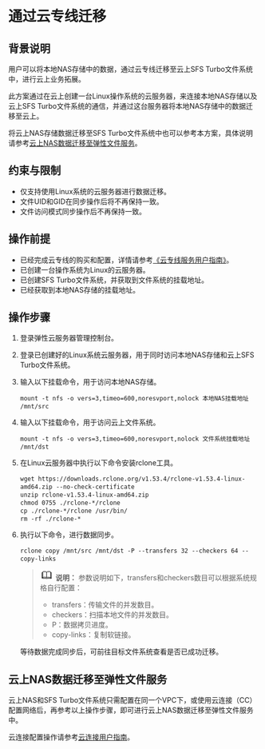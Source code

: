 # 通过云专线迁移<a name="sfs_01_0102"></a>

## 背景说明<a name="section0811310113717"></a>

用户可以将本地NAS存储中的数据，通过云专线迁移至云上SFS Turbo文件系统中，进行云上业务拓展。

此方案通过在云上创建一台Linux操作系统的云服务器，来连接本地NAS存储以及云上SFS Turbo文件系统的通信，并通过这台服务器将本地NAS存储中的数据迁移至云上。

将云上NAS存储数据迁移至SFS Turbo文件系统中也可以参考本方案，具体说明请参考[云上NAS数据迁移至弹性文件服务](#section1305831257)。

## 约束与限制<a name="section196861653151717"></a>

-   仅支持使用Linux系统的云服务器进行数据迁移。
-   文件UID和GID在同步操作后将不再保持一致。
-   文件访问模式同步操作后不再保持一致。

## 操作前提<a name="section1689695774314"></a>

-   已经完成云专线的购买和配置，详情请参考[《云专线服务用户指南》](https://support.huaweicloud.com/qs-dc/dc_03_0003.html)。
-   已创建一台操作系统为Linux的云服务器。
-   已创建SFS Turbo文件系统，并获取到文件系统的挂载地址。
-   已经获取到本地NAS存储的挂载地址。

## 操作步骤<a name="section1987621421114"></a>

1.  登录弹性云服务器管理控制台。
2.  登录已创建好的Linux系统云服务器，用于同时访问本地NAS存储和云上SFS Turbo文件系统。
3.  输入以下挂载命令，用于访问本地NAS存储。

    ```
    mount -t nfs -o vers=3,timeo=600,noresvport,nolock 本地NAS挂载地址 /mnt/src
    ```

4.  输入以下挂载命令，用于访问云上文件系统。

    ```
    mount -t nfs -o vers=3,timeo=600,noresvport,nolock 文件系统挂载地址 /mnt/dst 
    ```

5.  在Linux云服务器中执行以下命令安装rclone工具。

    ```
    wget https://downloads.rclone.org/v1.53.4/rclone-v1.53.4-linux-amd64.zip --no-check-certificate
    unzip rclone-v1.53.4-linux-amd64.zip
    chmod 0755 ./rclone-*/rclone
    cp ./rclone-*/rclone /usr/bin/
    rm -rf ./rclone-*
    ```

6.  执行以下命令，进行数据同步。

    ```
    rclone copy /mnt/src /mnt/dst -P --transfers 32 --checkers 64 --copy-links
    ```

    >![](public_sys-resources/icon-note.gif) **说明：** 
    >参数说明如下，transfers和checkers数目可以根据系统规格自行配置：
    >-   transfers：传输文件的并发数目。
    >-   checkers：扫描本地文件的并发数目。
    >-   P：数据拷贝进度。
    >-   copy-links：复制软链接。

    等待数据完成同步后，可前往目标文件系统查看是否已成功迁移。


## 云上NAS数据迁移至弹性文件服务<a name="section1305831257"></a>

云上NAS和SFS Turbo文件系统只需配置在同一个VPC下，或使用云连接（CC）配置网络后，再参考以上操作步骤，即可进行云上NAS数据迁移至弹性文件服务中。

云连接配置操作请参考[云连接用户指南](https://support.huaweicloud.com/qs-cc/cc_02_0101.html)。

